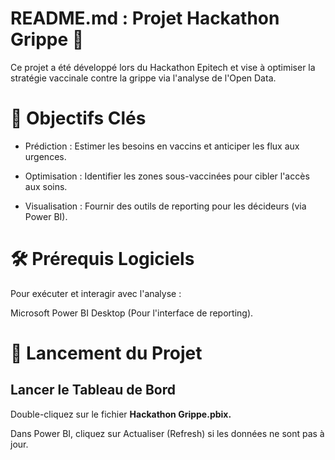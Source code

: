 # README.md : Projet Hackathon Grippe 💉

Ce projet a été développé lors du Hackathon Epitech et vise à optimiser la stratégie vaccinale contre la grippe via l'analyse de l'Open Data.

# 🎯 Objectifs Clés
- Prédiction : Estimer les besoins en vaccins et anticiper les flux aux urgences.

- Optimisation : Identifier les zones sous-vaccinées pour cibler l'accès aux soins.

- Visualisation : Fournir des outils de reporting pour les décideurs (via Power BI).

# 🛠️ Prérequis Logiciels
Pour exécuter et interagir avec l'analyse :

Microsoft Power BI Desktop (Pour l'interface de reporting).


# 🚀 Lancement du Projet


## Lancer le Tableau de Bord

Double-cliquez sur le fichier **Hackathon Grippe.pbix.**

Dans Power BI, cliquez sur Actualiser (Refresh) si les données ne sont pas à jour.
